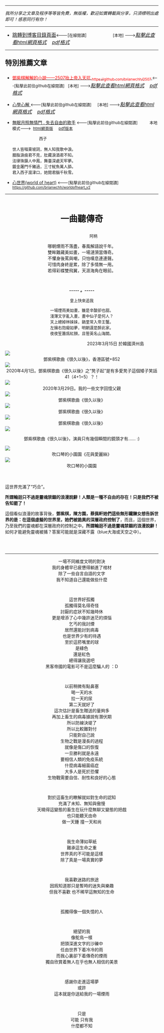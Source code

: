 ***
*我所分享之文章及程序等等皆免費，無版權，歡迎如實轉載與分享，只須標明出處即可！感恩同行有你！* 
****
- [<font size=3>跳轉到博客目錄頁面</font>](../../tableOfContent.md)<---[<font size=2>在線閱讀</font>]&nbsp;&nbsp; &nbsp; &nbsp; &nbsp; &nbsp; &nbsp; &nbsp; &nbsp; &nbsp;&nbsp; &nbsp;  <font size=2> [本地] ---></font><font size=3>[*_點擊此查看html網頁格式_*](../../tableOfContent.html)&nbsp; &nbsp; [*_pdf格式_*](../../tableOfContent.md.pdf)</font>
****

### <p style="font-size: 23px; font-weight:900;">特別推薦文章</p>

- [<font color=red> 鄧紫棋解解的小說——2507抬上帝入天坑 <sub>https://github.com/brianwchh/2507 </sub></font>](https://github.com/brianwchh/worldofheart_v2/blob/main/md_and_html/%E9%84%A7%E7%B4%AB%E6%A3%8B%E8%A7%A3%E8%A7%A3%E7%9A%84%E5%B0%8F%E8%AA%AA%E2%80%94%E2%80%942507%E6%8A%AC%E4%B8%8A%E5%B8%9D%E5%85%A5%E5%A4%A9%E5%9D%91.md)<font size=2><---[點擊此前往github在線閱讀]</font>&nbsp;&nbsp; <font size=2> [本地] ---></font><font size=3>[*_點擊此查看html網頁格式_*](../../md_and_html/鄧紫棋解解的小說——2507抬上帝入天坑.html)&nbsp; &nbsp; [*_pdf格式_*](../../md_and_html/鄧紫棋解解的小說——2507抬上帝入天坑.md.pdf)</font> 

- [<font  > 心學心解 </font>](https://github.com/brianwchh/worldofheart_v2/blob/main/md_and_html/%E5%BF%83%E5%AD%B8%E6%96%B0%E8%A7%A3.md)<font size=2><---[點擊此前往github在線閱讀]</font>&nbsp;&nbsp; &nbsp;   <font size=2> [本地] ---></font><font size=3>[*_點擊此查看html網頁格式_*](../../md_and_html/心學新解.html)&nbsp; &nbsp; [*_pdf格式_*](../../md_and_html/心學新解.md.pdf)</font> 

- [<font  >無眠月照無情門 . 失去自由的歌手</font>](https://github.com/brianwchh/worldofheart_v2/blob/main/md_and_html/%E7%84%A1%E7%9C%A0%E6%9C%88%E7%85%A7%E7%84%A1%E6%83%85%E9%96%80.md)<font size=2> <---[點擊此前往github在線閱讀]</font> &nbsp;&nbsp;&nbsp;&nbsp;&nbsp;&nbsp;&nbsp;&nbsp; <font size=2>本地模式---> &nbsp;[html網頁版](../../md_and_html/無眠月照無情門.html) &nbsp;&nbsp;&nbsp; [pdf版本](../../md_and_html/無眠月照無情門.md.pdf) </font>

    <p><font size=2>&nbsp; &nbsp; &nbsp; &nbsp; &nbsp; &nbsp; &nbsp; &nbsp; &nbsp; &nbsp; &nbsp; &nbsp; 西子</br></br>世人皆唱東坡詞，無人知我歌中淚。</br>胭脂淚痕君不見，肚藏淚酒君不知。</br>法律珠鍊人中鳳，舞臺深處天牢夢。</br>鍍金屠門千豬過，三寸魷魚萬人舔。</br>君入西子渡津口，她閱君腦千秋雪。</font></p>
    
- [<font  >心世界(world of heart)</font>](https://github.com/brianwchh/worldofheart_v2)<font size=2> <---[點擊此前往github在線閱讀]</font> <sub> https://github.com/brianwchh/worldofheart_v2 </sub>

   

****



</br>

****<p align="center" style="font-size: 28px;">一曲聽傳奇</p>****

<p align="center" style="font-size: small;">&nbsp;&nbsp;&nbsp;&nbsp;&nbsp;&nbsp;&nbsp;&nbsp;&nbsp;&nbsp;&nbsp;&nbsp;&nbsp;&nbsp;&nbsp;&nbsp;&nbsp;&nbsp;&nbsp;&nbsp; 阿柄</p>




<div align="center"> <!-- div_1-->

  <p align="center"> 
 
 哪朝煙雨不落盡，春風解語說千年。   
 雙眸難藏美如畫，一場漣漪當傳奇。   
 不懼身後罵與嘲，只怕嘆息連連聲。   
 可惜肉身終是累，除了多情無一用。  
 若得彩蝶雙飛翼，天涯海角在眼前。   
 

  </br>

  ***_-----&nbsp;。-----_***

  <font size=2>

 皇上快來追我   
 
 一場煙雨美如畫，雖是辛酸卻也甜。   
 淺薄文字亂入畫，畫中仙子是何人？  
 天上總掉林妹妹，鍋里常入帝王蟹。   
 左擁右抱癡如夢，明朝還是醉此家。   
 夜夜笙簫爲紅顏，且管英名山海關。     


  </font>

  </p>



  <p align="right"> 2023年3月15日  於韓國濟州島 &nbsp;&nbsp;&nbsp;&nbsp;&nbsp;&nbsp;&nbsp;&nbsp;&nbsp;&nbsp;&nbsp; </p>  
  
</div> <!-- end of div_1-->

  
<!-- image area, flex to make it center,it may not work for github, for html and pdf rendering only -->
<div align="center" style="page-break-inside: avoid; margin-top:1px; margin-bottom:1px;"> <!-- pictureWrapper_div add this only to make the bendan github understand -->
  <div class="ImageWrapperFlex" >
   <div class="FlexSide"  ></div>
   <image class="FlexImage"   src='./images/很久以後0.png'/>
   <div class="FlexSide" ></div>
  </div>
  <p align="center" style="margin:0px;"> 鄧紫棋歌曲《很久以後》，香港區號+852 </p> 
</div> <!-- end pictureWrapper_div -->

<!-- image area, flex to make it center,it may not work for github, for html and pdf rendering only -->
<div align="center" style="page-break-inside: avoid; margin-top:1px; margin-bottom:1px;"> <!-- pictureWrapper_div add this only to make the bendan github understand -->
  <div class="ImageWrapperFlex" >
   <div class="FlexSide"  ></div>
   <image class="FlexImage"   src='./images/很久以後1.png'/>
   <div class="FlexSide" ></div>
  </div>
  <p align="center" style="margin:0px;"> 2020年4月1日。鄧紫棋歌曲《很久以後》之“凳子起”是有多愛凳子這個矮子笑話41（4+1=5）？！ </p> 
</div> <!-- end pictureWrapper_div -->

<!-- image area, flex to make it center,it may not work for github, for html and pdf rendering only -->
<div align="center" style="page-break-inside: avoid; margin-top:1px; margin-bottom:1px;"> <!-- pictureWrapper_div add this only to make the bendan github understand -->
  <div class="ImageWrapperFlex" >
   <div class="FlexSide"  ></div>
   <image class="FlexImage"   src='./images/憶父親.png'/>
   <div class="FlexSide" ></div>
  </div>
  <p align="center" style="margin:0px;"> 2020年3月29日。我的一些文字回憶父親 </p> 
</div> <!-- end pictureWrapper_div -->

<!-- image area, flex to make it center,it may not work for github, for html and pdf rendering only -->
<div align="center" style="page-break-inside: avoid; margin-top:1px; margin-bottom:1px;"> <!-- pictureWrapper_div add this only to make the bendan github understand -->
  <div class="ImageWrapperFlex" >
   <div class="FlexSide"  ></div>
   <image class="FlexImage"   src='./images/很久以後2.png'/>
   <div class="FlexSide" ></div>
  </div>
  <p align="center" style="margin:0px;"> 鄧紫棋歌曲《很久以後》 </p> 
</div> <!-- end pictureWrapper_div -->


<!-- image area, flex to make it center,it may not work for github, for html and pdf rendering only -->
<div align="center" style="page-break-inside: avoid; margin-top:1px; margin-bottom:1px;"> <!-- pictureWrapper_div add this only to make the bendan github understand -->
  <div class="ImageWrapperFlex" >
   <div class="FlexSide"  ></div>
   <image class="FlexImage"   src='./images/很久以後3.png'/>
   <div class="FlexSide" ></div>
  </div>
  <p align="center" style="margin:0px;"> 鄧紫棋歌曲《很久以後》 </p> 
</div> <!-- end pictureWrapper_div -->


<!-- image area, flex to make it center,it may not work for github, for html and pdf rendering only -->
<div align="center" style="page-break-inside: avoid; margin-top:1px; margin-bottom:1px;"> <!-- pictureWrapper_div add this only to make the bendan github understand -->
  <div class="ImageWrapperFlex" >
   <div class="FlexSide"  ></div>
   <image class="FlexImage"   src='./images/很久以後4.png'/>
   <div class="FlexSide" ></div>
  </div>
  <p align="center" style="margin:0px;"> 鄧紫棋歌曲《很久以後》 </p> 
</div> <!-- end pictureWrapper_div -->


<!-- image area, flex to make it center,it may not work for github, for html and pdf rendering only -->
<div align="center" style="page-break-inside: avoid; margin-top:1px; margin-bottom:1px;"> <!-- pictureWrapper_div add this only to make the bendan github understand -->
  <div class="ImageWrapperFlex" >
   <div class="FlexSide"  ></div>
   <image class="FlexImage"   src='./images/很久以後5.png'/>
   <div class="FlexSide" ></div>
  </div>

  <span > 鄧紫棋歌曲《很久以後》，演員只有幾個瞬間的鏡頭才有...... :)</span> 

</div> <!-- end pictureWrapper_div -->


<!-- image area, flex to make it center,it may not work for github, for html and pdf rendering only -->
<div align="center" style="page-break-inside: avoid; margin-top:1px; margin-bottom:1px;"> <!-- pictureWrapper_div add this only to make the bendan github understand -->
  <div class="ImageWrapperFlex" >
   <div class="FlexSide"  ></div>
   <image class="FlexImage"   src='./images/很久以後6.png'/>
   <div class="FlexSide" ></div>
  </div>
  <p align="center" style="margin:0px;"> 吹口琴的小園園《花與愛麗絲》 </p> 
</div> <!-- end pictureWrapper_div -->




<!-- image area, flex to make it center,it may not work for github, for html and pdf rendering only -->
<div align="center" style="page-break-inside: avoid; margin-top:1px; margin-bottom:1px;"> <!-- pictureWrapper_div add this only to make the bendan github understand -->
  <div class="ImageWrapperFlex" >
   <div class="FlexSide"  ></div>
   <image class="FlexImage"   src='./images/cfy.png'/>
   <div class="FlexSide" ></div>
  </div>
  <p align="center" style="margin:0px;"> 吹口琴的小園園 </p> 
</div> <!-- end pictureWrapper_div -->

</br>
</br>

這世界充滿了“巧合”。  

**所謂輪迴只不過是靈魂禁錮的浪漫說辭！人類是一種不自由的存在！只是我們不被告知罷了！**  

這個看似浪漫的故事背後，**鄧紫棋，陳方園，蔡佩軒她們這些無形鐵鍊女想告訴世界的是：在這個虛擬的世界里，她們被詭異的深層政府控制了**，而且，這個世界，乃至我們的靈魂都在深層政府的控制之中。**所謂輪迴不過是靈魂禁錮的浪漫說辭！** 如何才能避免靈魂被捕？答案可能就是深藏不露（blue大海或天空之中）。

</br>
</br>

<div align="center"> 

 ---

 一場不同維度文明的對決   
 我的身體早已疲憊得躺進了棺材   
 除了一些自言自語的文字  
 我不知道自己還能做些什麼  

  </br>

 這世界好孤獨   
 孤獨得莫名得奇怪   
 討厭的症狀不知幾時休   
 更是增添了心中幾許迷茫的煩惱   
 乞丐的我討煙   
 居然還能討到病毒  
 也是世界少有的待遇   
 至於這菸嘴里的球  
 是綠色  
 還是紅色   
 總得讓我選吧   
 黑客帝國的電影可不是這麼騙人的  ：D   

  </br>

  以前稍微有點鼻塞   
  喝一天的水  
  拉一天的尿  
  第二天就好了   
  這次估計是畜生贈送的量夠多   
  再加上畜生的病毒據說有潛伏期  
  所以防線決堤了   
  所以比較難對付   
  只能對自己說   
  生物之戰是漫長的過程   
  就像是傷口的恢復  
  一旦勝利就是永遠   
  要相信人類的免疫系統  
  什麼病毒細菌癌症  
  大多人是死於恐懼  
  生物戰需要自信、耐性和良好的心態   

  </br>

 對於這畜生的瞭解就如對生命的認知  
 充滿了未知、無知與傲慢    
 天曉得這變態的畜生在玩什麼無聊又變態的把戲     
 也只能聽天由命  
 做一天鍾  撞一天和尚  

  </br>

 我生命薄如草紙  
 難承這生命之重   
 世界真的不可能是這樣  
 除了真是一場真實的夢   

 
  </br>

 我喜歡迷路的旅途  
 因爲知道那只是暫時的迷失與樂趣  
 但我不喜歡 也不稀罕這無知的生命   

 
  </br>

 孤獨得像一個失憶的人  
 
 
  </br>

 絕望的我   
 像鴕鳥一樣  
 把頭深進文字的沙礫中  
 任由世界下着冷冷的雨   
 而我心裏卻下着傳奇的煙雨   
 獨自欣賞着無人在乎也無人相信的美景  

  </br>


 感謝你走進這場夢  
 或許   
 這本就是你送給我的一場煙雨  

  </br>


 只是  
 可能 只有我   
 什麼都不知    

</br>
</br>



</div>




<style>

.ImageWrapperFlex {
    display: flex; 
    flex-direction: row; 
    margin-top: 1px; 
    margin-bottom: 1px;

    width: 100% ;
}

.FlexSide {
    flex-basis: 0px ;
    flex:1;

}



/* large device screen 設置熒幕顯示圖片大小（電腦等大型屏幕）*/
@media only screen and (min-width: 600px) {

    .FlexImage {
        flex-basis: 600px ;
        flex:0;    
        height:auto; 
        max-width: 600px;
        min-width: 600px;
     
    }

}

 /* small device screen 設置熒幕顯示圖片大小（平板手機等屏幕）*/
@media only screen and (max-width: 600px) {
    
    .FlexImage {
        flex-basis: 600px ;
        flex:1;
        height:auto; 
     
    }

}

/* style for print !important 設置打印圖片大小*/
@media print {

    .FlexImage {
        flex-basis: 500px ;
        flex:0;    
        height:auto; 
        max-width: 500px;
        min-width: 500px;
     
    }
}


</style>


